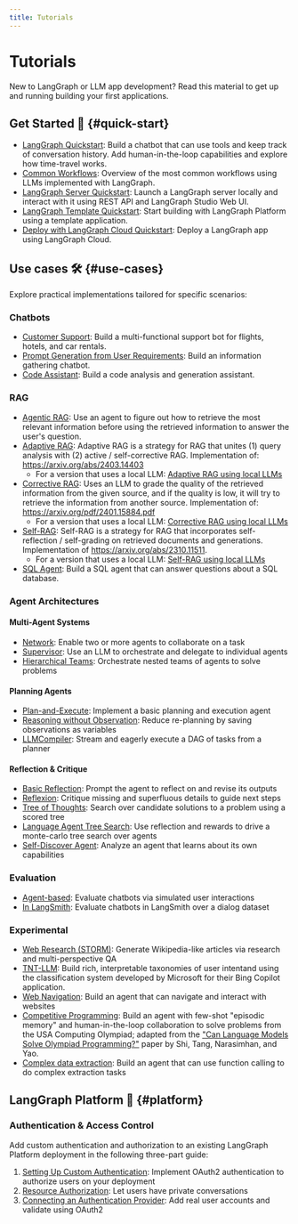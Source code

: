 ```yaml
---
title: Tutorials
---
```


# Tutorials

New to LangGraph or LLM app development? Read this material to get up and running building your first applications.

## Get Started 🚀 {#quick-start}

- [LangGraph Quickstart](introduction.md): Build a chatbot that can use tools and keep track of conversation history. Add human-in-the-loop capabilities and explore how time-travel works.
- [Common Workflows](workflows/index.md): Overview of the most common workflows using LLMs implemented with LangGraph.
- [LangGraph Server Quickstart](langgraph-platform/local-server.md): Launch a LangGraph server locally and interact with it using REST API and LangGraph Studio Web UI.
- [LangGraph Template Quickstart](../concepts/template_applications.md): Start building with LangGraph Platform using a template application.
- [Deploy with LangGraph Cloud Quickstart](../cloud/quick_start.md): Deploy a LangGraph app using LangGraph Cloud.

## Use cases 🛠️ {#use-cases}


Explore practical implementations tailored for specific scenarios:

### Chatbots

- [Customer Support](customer-support/customer-support.md): Build a multi-functional support bot for flights, hotels, and car rentals.
- [Prompt Generation from User Requirements](chatbots/information-gather-prompting.md): Build an information gathering chatbot.
- [Code Assistant](code_assistant/langgraph_code_assistant.md): Build a code analysis and generation assistant.

### RAG

- [Agentic RAG](rag/langgraph_agentic_rag.md): Use an agent to figure out how to retrieve the most relevant information before using the retrieved information to answer the user's question.
- [Adaptive RAG](rag/langgraph_adaptive_rag.md): Adaptive RAG is a strategy for RAG that unites (1) query analysis with (2) active / self-corrective RAG. Implementation of: https://arxiv.org/abs/2403.14403
    - For a version that uses a local LLM: [Adaptive RAG using local LLMs](rag/langgraph_adaptive_rag_local.md)
- [Corrective RAG](rag/langgraph_crag.md): Uses an LLM to grade the quality of the retrieved information from the given source, and if the quality is low, it will try to retrieve the information from another source. Implementation of: https://arxiv.org/pdf/2401.15884.pdf 
    - For a version that uses a local LLM: [Corrective RAG using local LLMs](rag/langgraph_crag_local.md)
- [Self-RAG](rag/langgraph_self_rag.md): Self-RAG is a strategy for RAG that incorporates self-reflection / self-grading on retrieved documents and generations. Implementation of https://arxiv.org/abs/2310.11511.
    - For a version that uses a local LLM: [Self-RAG using local LLMs](rag/langgraph_self_rag_local.md) 
- [SQL Agent](sql-agent.md): Build a SQL agent that can answer questions about a SQL database.


### Agent Architectures

#### Multi-Agent Systems

- [Network](multi_agent/multi-agent-collaboration.md): Enable two or more agents to collaborate on a task
- [Supervisor](multi_agent/agent_supervisor.md): Use an LLM to orchestrate and delegate to individual agents
- [Hierarchical Teams](multi_agent/hierarchical_agent_teams.md): Orchestrate nested teams of agents to solve problems
 
#### Planning Agents

- [Plan-and-Execute](plan-and-execute/plan-and-execute.md): Implement a basic planning and execution agent
- [Reasoning without Observation](rewoo/rewoo.md): Reduce re-planning by saving observations as variables
- [LLMCompiler](llm-compiler/LLMCompiler.md): Stream and eagerly execute a DAG of tasks from a planner

#### Reflection & Critique 

- [Basic Reflection](reflection/reflection.md): Prompt the agent to reflect on and revise its outputs
- [Reflexion](reflexion/reflexion.md): Critique missing and superfluous details to guide next steps
- [Tree of Thoughts](tot/tot.md): Search over candidate solutions to a problem using a scored tree
- [Language Agent Tree Search](lats/lats.md): Use reflection and rewards to drive a monte-carlo tree search over agents
- [Self-Discover Agent](self-discover/self-discover.md): Analyze an agent that learns about its own capabilities

### Evaluation

- [Agent-based](chatbot-simulation-evaluation/agent-simulation-evaluation.md): Evaluate chatbots via simulated user interactions
- [In LangSmith](chatbot-simulation-evaluation/langsmith-agent-simulation-evaluation.md): Evaluate chatbots in LangSmith over a dialog dataset

### Experimental

- [Web Research (STORM)](storm/storm.md): Generate Wikipedia-like articles via research and multi-perspective QA
- [TNT-LLM](tnt-llm/tnt-llm.md): Build rich, interpretable taxonomies of user intentand using the classification system developed by Microsoft for their Bing Copilot application.
- [Web Navigation](web-navigation/web_voyager.md): Build an agent that can navigate and interact with websites
- [Competitive Programming](usaco/usaco.md): Build an agent with few-shot "episodic memory" and human-in-the-loop collaboration to solve problems from the USA Computing Olympiad; adapted from the ["Can Language Models Solve Olympiad Programming?"](https://arxiv.org/abs/2404.10952v1) paper by Shi, Tang, Narasimhan, and Yao.
- [Complex data extraction](extraction/retries.md): Build an agent that can use function calling to do complex extraction tasks

## LangGraph Platform 🧱 {#platform}

### Authentication & Access Control

Add custom authentication and authorization to an existing LangGraph Platform deployment in the following three-part guide:

1. [Setting Up Custom Authentication](auth/getting_started.md): Implement OAuth2 authentication to authorize users on your deployment
2. [Resource Authorization](auth/resource_auth.md): Let users have private conversations
3. [Connecting an Authentication Provider](auth/add_auth_server.md): Add real user accounts and validate using OAuth2